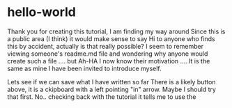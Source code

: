 # hello-world
Thank you for creating this tutorial, I am finding my way around
Since this is a public area (I think) it would make sense to say Hi to anyone who finds this by accident,
actually is that really possible? I seem to remember viewing someone's readme.md file and wondering why anyone
would create such a file .... but Ah-HA I now know their motivation ....
It is the same as mine I have been invited to introduce myself.

Lets see if we can save what I have written so far
There is a likely button above, it is a ckipboard with a left pointing "in" arrow.
Maybe I should try that first.  No.. checking back with the tutorial it tells me to use the 
